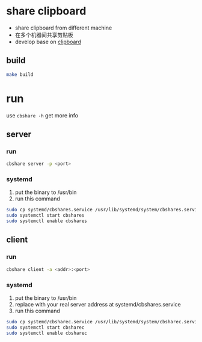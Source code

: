# share clipboard
* share clipboard from different machine
* 在多个机器间共享剪贴板
* develop base on [clipboard](https://github.com/atotto/clipboard)

## build 
```bash
make build
```

# run
use `cbshare -h` get more info
## server
### run
```bash
cbshare server -p <port>
```
### systemd
1. put the binary to /usr/bin
2. run this command
```bash
sudo cp systemd/cbshares.service /usr/lib/systemd/system/cbshares.service
sudo systemctl start cbshares
sudo systemctl enable cbshares
```

## client
### run
```bash
cbshare client -a <addr>:<port>
```
### systemd
1. put the binary to /usr/bin
2. replace <ServerAddr> with your real server address at systemd/cbshares.service
3. run this command
```bash
sudo cp systemd/cbsharec.service /usr/lib/systemd/system/cbsharec.service
sudo systemctl start cbsharec
sudo systemctl enable cbsharec
```